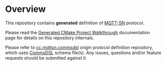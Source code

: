 # Overview
This repository contains **generated** definition of 
[MQTT-SN](http://mqtt.org/2013/12/mqtt-for-sensor-networks-mqtt-sn)
protocol. 

Please read the
[Generated CMake Project Walkthrough](https://github.com/arobenko/commsdsl/blob/master/doc/GeneratedProjectWalkthrough.md)
documentation page for details on this repository internals.

Please refer to [cc.mqttsn.commsdsl](https://github.com/arobenko/cc.mqttsn.commsdsl)
origin protocol definition repository, which uses
[CommsDSL](https://github.com/arobenko/CommsDSL-Specification) schema 
file(s). Any issues, questions and/or feature requests
should be submitted against it.
